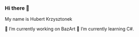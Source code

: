 ### Hi there 👋
My name is Hubert Krzysztonek 

🔭 I’m currently working on BazArt
🌱 I’m currently learning C#.

<!--
**HubertKrzysztonek/HubertKrzysztonek** is a ✨ _special_ ✨ repository because its `README.md` (this file) appears on your GitHub profile.

Here are some ideas to get you started:

- 🔭 I’m currently working on ...
- 🌱 I’m currently learning ...
- 👯 I’m looking to collaborate on ...
- 🤔 I’m looking for help with ...
- 💬 Ask me about ...
- 📫 How to reach me: ...
- 😄 Pronouns: ...
- ⚡ Fun fact: ...
-->
